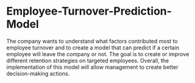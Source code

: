 # Employee-Turnover-Prediction-Model
The company wants to understand what factors contributed most to employee turnover and to create a model that can predict if a certain employee will leave the company or not. The goal is to create or improve different retention strategies on targeted employees. Overall, the implementation of this model will allow management to create better decision-making actions.
